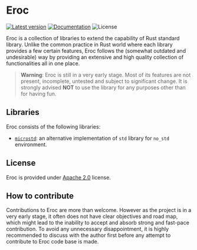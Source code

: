 # Eroc

[![Latest version](https://img.shields.io/crates/v/eroc.svg)](https://crates.io/crates/eroc)
[![Documentation](https://docs.rs/eroc/badge.svg)](https://docs.rs/eroc)
![License](https://img.shields.io/crates/l/eroc.svg)

Eroc is a collection of libraries to extend the capability of Rust standard library.
Unlike the common practice in Rust world where each library provides a few certain features, Eroc follows the (somewhat outdated and undesirable) way by providing an extensive and high quality collection of functionalities all in one place.

> **Warning**:
> Eroc is still in a very early stage.
> Most of its features are not present, incomplete, untested and subject to significant change.
> It is strongly advised **NOT** to use the library for any purposes other than for having fun.

## Libraries

Eroc consists of the following libraries:

- [`microstd`](https://github.com/radifun/eroc_microstd): an alternative implementation of `std` library for `no_std` environment.

## License

Eroc is provided under [Apache 2.0](https://www.apache.org/licenses/LICENSE-2.0) license.

## How to contribute

Contributions to Eroc are more than welcome.
However as the project is in a very early stage, it often does not have clear objectives and road map, which might lead to the inability to accept and absorb strong and fast-pace contribution.
To avoid any unnecessary disappointment, it is highly recommended to discuss with the author first before any attempt to contribute to Eroc code base is made.
